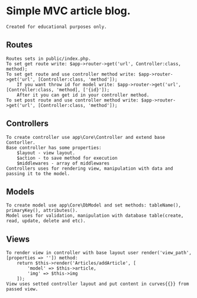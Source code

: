 # Simple MVC article blog.
    Created for educational purposes only.

## Routes
    Routes sets in public/index.php.
    To set get route write: $app->router->get('url', Controller:class, method);
    To set get route and use controller method write: $app->router->get('url', [Controller:class, 'method']);
        If you want throw id for model write: $app->router->get('url', [Controller:class, 'method], ['{id}']);
        After it you can get id in your controller method.
    To set post route and use controller method write: $app->router->get('url', [Controller:class, 'method']);

## Controllers
    To create controller use app\Core\Controller and extend base Contorller.
    Base controller has some properties:
        $layout - view layout.
        $action - to save method for execution
        $middlewares - array of middlewares
    Controllers uses for rendering view, manipulation with data and passing it to the model.
## Models
    To create model use app\Core\DbModel and set methods: tableName(), primaryKey(), attributes().
    Model uses for validation, manipulation with database table(create, read, update, delete and etc).
    
## Views
    To render view in controller with base layout user render('view_path', [properties => '']) method:
        return $this->render('Articles/addArticle', [
            'model' => $this->article,
            'img' => $this->img
        ]);
    View uses setted controller layout and put content in curves{{}} from passed view. 
